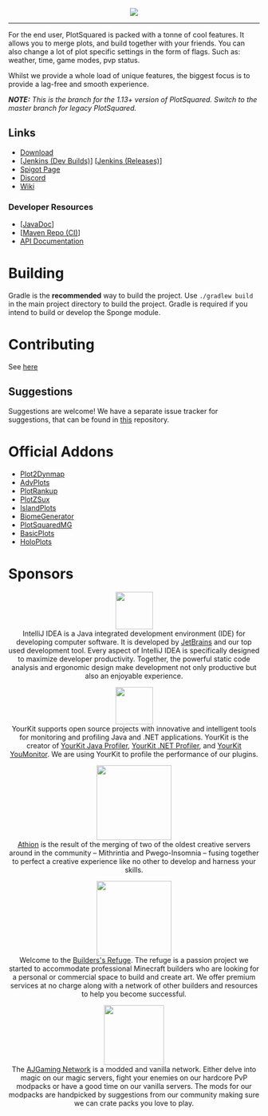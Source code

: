 <p align="center">
    <img src="https://i.imgur.com/Kd7N6uf.png">
</p>

---

For the end user, PlotSquared is packed with a tonne of cool features.
It allows you to merge plots, and build together with your friends. 
You can also change a lot of plot specific settings in the form of
flags. Such as: weather, time, game modes, pvp status. 

Whilst we provide a whole load of unique features, the biggest focus
is to provide a lag-free and smooth experience.

***NOTE:** This is the branch for the 1.13+ version of PlotSquared. Switch to the master branch for legacy PlotSquared.*

## Links

* [Download](https://github.com/IntellectualSites/PlotSquared/releases/tag/dev)
* [[Jenkins (Dev Builds)](https://ci.athion.net/job/PlotSquared-Breaking/)] [[Jenkins (Releases)](https://ci.athion.net/job/PlotSquared-Releases/)]
* [Spigot Page](https://www.spigotmc.org/resources/plotsquared.1177/)
* [Discord](https://discord.gg/ngZCzbU)
* [Wiki](https://github.com/IntellectualSites/PlotSquared/wiki)

### Developer Resources
* [[JavaDoc](https://ci.athion.net/job/PlotSquared-Breaking/javadoc/)]
* [[Maven Repo (CI)](http://ci.athion.net/job/PlotSquared-Breaking/ws/mvn/)]
* [API Documentation](https://github.com/IntellectualSites/PlotSquared/wiki/Developer-documentation-(WIP))

# Building
Gradle is the **recommended** way to build the project. Use `./gradlew build` in the main project directory to build the project. Gradle is required if you intend to build or develop the Sponge module.

# Contributing
See [here](https://github.com/IntellectualSites/PlotSquared/blob/breaking/CONTRIBUTING.md)

## Suggestions
Suggestions are welcome! We have a separate issue tracker for suggestions, that can be found in [this](https://github.com/IntellectualSites/PlotSquaredSuggestions) repository.

# Official Addons
* [Plot2Dynmap](http://www.spigotmc.org/resources/plot2dynmap.1292/)
* [AdvPlots](http://www.spigotmc.org/resources/advplots-%CE%B2.1500/)
* [PlotRankup](http://www.spigotmc.org/resources/plotrankup.1571/)
* [PlotZSux](https://www.spigotmc.org/resources/plotzsux.9563/)
* [IslandPlots](https://www.spigotmc.org/resources/islandplots.9421/)
* [BiomeGenerator](https://www.spigotmc.org/resources/biomegenerator.1663/)
* [PlotSquaredMG](https://www.spigotmc.org/resources/plotsquaredmg.8025/)
* [BasicPlots](https://www.spigotmc.org/resources/basicplots.6901/)
* [HoloPlots](https://www.spigotmc.org/resources/holoplots.4880/)

# Sponsors
<p align="center"><a href="https://www.jetbrains.com/idea/" title="IntelliJ IDEA"><img height="75" src="https://i.imgur.com/xa2XsRN.png"/></a><br>
IntelliJ IDEA is a Java integrated development environment (IDE) for developing computer software. It is developed by <a href="https://jetbrains.com">JetBrains</a> and our top used development tool. Every aspect of IntelliJ IDEA is specifically designed to maximize developer productivity.
Together, the powerful static code analysis and ergonomic design make development not only productive but also an enjoyable experience.</p>
<p align="center"><a href="https://www.yourkit.com/java/profiler/" title="YourKit Java Profiler"><img height="75" src="https://www.yourkit.com/images/yklogo.png"/></a><br>
YourKit supports open source projects with innovative and intelligent tools for monitoring and profiling Java and .NET applications.
YourKit is the creator of <a href="https://www.yourkit.com/java/profiler/">YourKit Java Profiler</a>, <a href="https://www.yourkit.com/.net/profiler/">YourKit .NET Profiler</a>, and <a href="https://www.yourkit.com/youmonitor/">YourKit YouMonitor</a>. We are using YourKit to profile the performance of our plugins.</p>
<p align="center"><a href="https://www.athion.net/" title="Athion"><img height="150" src="https://i.imgur.com/Z4E1Hcb.png"/></a><br>
<a href="https://athion.net">Athion</a> is the result of the merging of two of the oldest creative servers around in the community – Mithrintia and Pwego-Insomnia – fusing together to perfect a creative experience like no other to develop and harness your skills.</p>
<p align="center"><a href="https://www.buildersrefuge.com/" title="Builder's Refuge"><img height="150" src="https://i.imgur.com/mjT5Ogz.png"/></a><br>
Welcome to the <a href="https://www.buildersrefuge.com/">Builders's Refuge</a>. The refuge is a passion project we started to accommodate professional Minecraft builders who are looking for a personal or commercial space to build and create art. We offer premium services at no charge along with a network of other builders and resources to help you become successful.
</p>
<p align="center"><a href="https://ajgaming.net/" title="AJGaming Network"><img height="120" src="https://ajgaming.net/images/AJGaming.png"/></a><br>
The <a href="https://ajgaming.net/">AJGaming Network</a> is a modded and vanilla network.  Either delve into magic on our magic servers, fight your enemies on our hardcore PvP modpacks or have a good time on our vanilla servers. The mods for our modpacks are handpicked by suggestions from our community making sure we can crate packs you love to play.
</p>
